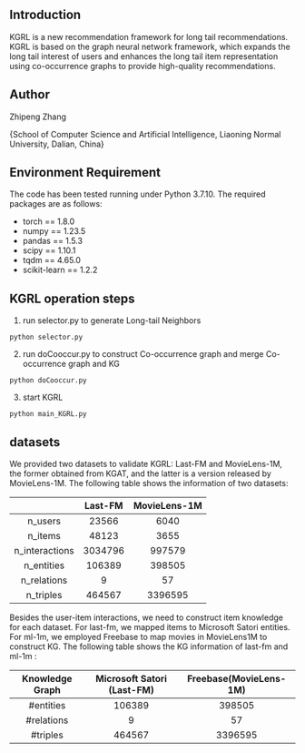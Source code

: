 ## Introduction
KGRL is a new recommendation framework for long tail recommendations. KGRL is based on the graph neural network framework, which expands the long tail interest of users and enhances the long tail item representation using co-occurrence graphs to provide high-quality recommendations.

## Author
Zhipeng Zhang 

{School of Computer Science and Artificial Intelligence, Liaoning Normal University, Dalian, China}

## Environment Requirement
The code has been tested running under Python 3.7.10. The required packages are as follows:
* torch == 1.8.0
* numpy == 1.23.5
* pandas == 1.5.3
* scipy == 1.10.1
* tqdm == 4.65.0
* scikit-learn == 1.2.2

## KGRL operation steps
1. run selector.py to generate Long-tail Neighbors
~~~
python selector.py
~~~
2. run doCooccur.py to construct Co-occurrence graph and merge Co-occurrence graph and KG
~~~
python doCooccur.py
~~~
3. start KGRL
~~~
python main_KGRL.py
~~~

## datasets
We provided two datasets to validate KGRL: Last-FM and MovieLens-1M, the former obtained from KGAT, and the latter is a version released by MovieLens-1M. The following table shows the information of two datasets:

|                | Last-FM |MovieLens-1M|
| :------------: | :-----: |  :-----:   |
|    n_users     |  23566  |    6040    |
|    n_items     |  48123  |    3655    |
| n_interactions | 3034796 |   997579   |
|   n_entities   | 106389  |   398505   |
|  n_relations   |    9    |     57     |
|   n_triples    | 464567  |   3396595  |
 Besides the user-item interactions, we need to construct item knowledge for each dataset. For last-fm, we mapped items to Microsoft Satori entities. For ml-1m, we employed Freebase to map movies in MovieLens1M to construct KG.
The following table shows the KG information of last-fm  and ml-1m :

| Knowledge Graph |   Microsoft Satori (Last-FM)   |  Freebase(MovieLens-1M)  |
|:---------------:|          :-----------:         |     :-------:     |
|   #entities    |              106389            |       398505      |
|   #relations   |                 9              |         57        |
|    #triples    |              464567            |       3396595     |


